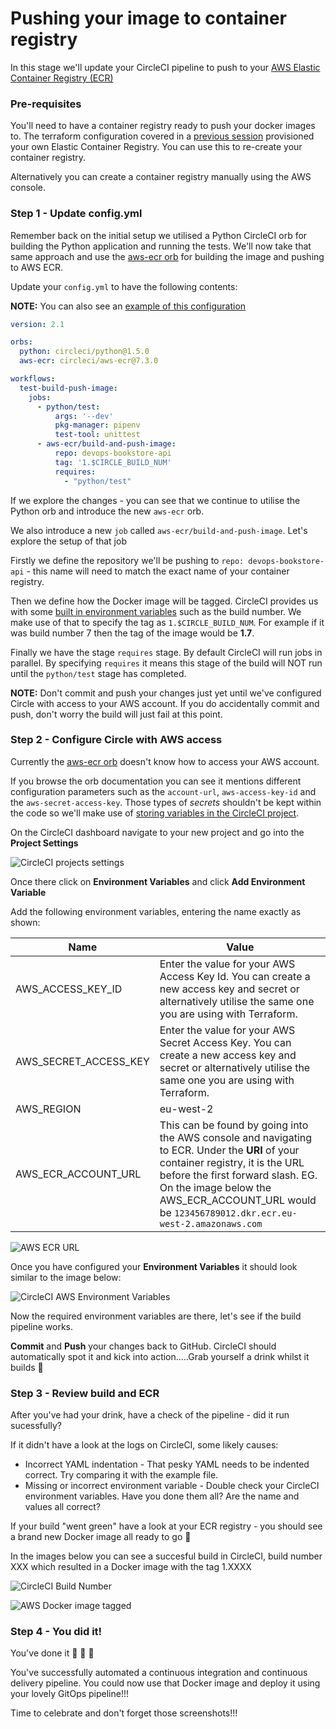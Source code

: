 # Pushing your image to container registry

In this stage we'll update your CircleCI pipeline to push to your [AWS Elastic Container Registry (ECR)](https://aws.amazon.com/ecr/)

### Pre-requisites

You'll need to have a container registry ready to push your docker images to. The terraform configuration covered in a [previous session](https://github.com/techreturners/lm-lab-eks-terraform-devopsupskill) provisioned your own Elastic Container Registry. You can use this to re-create your container registry.

Alternatively you can create a container registry manually using the AWS console.

### Step 1 - Update config.yml

Remember back on the initial setup we utilised a Python CircleCI orb for building the Python application and running the tests. We'll now take that same approach and use the [aws-ecr orb](https://circleci.com/developer/orbs/orb/circleci/aws-ecr) for building the image and pushing to AWS ECR.

Update your `config.yml` to have the following contents:

**NOTE:** You can also see an [example of this configuration](../.circleci/aws.example.config.yml)

```yaml
version: 2.1

orbs:
  python: circleci/python@1.5.0
  aws-ecr: circleci/aws-ecr@7.3.0

workflows:
  test-build-push-image:
    jobs:
      - python/test:
          args: '--dev'
          pkg-manager: pipenv
          test-tool: unittest 
      - aws-ecr/build-and-push-image:
          repo: devops-bookstore-api
          tag: '1.$CIRCLE_BUILD_NUM'
          requires:
            - "python/test"
```

If we explore the changes - you can see that we continue to utilise the Python orb and introduce the new `aws-ecr` orb.

We also introduce a new `job` called `aws-ecr/build-and-push-image`. Let's explore the setup of that job

Firstly we define the repository we'll be pushing to `repo: devops-bookstore-api` - this name will need to match the exact name of your container registry.

Then we define how the Docker image will be tagged. CircleCI provides us with some [built in environment variables](https://circleci.com/docs/2.0/env-vars/#built-in-environment-variables) such as the build number. We make use of that to specify the tag as `1.$CIRCLE_BUILD_NUM`. For example if it was build number 7 then the tag of the image would be **1.7**.

Finally we have the stage `requires` stage. By default CircleCI will run jobs in parallel. By specifying `requires` it means this stage of the build will NOT run until the `python/test` stage has completed.

**NOTE:** Don't commit and push your changes just yet until we've configured Circle with access to your AWS account. If you do accidentally commit and push, don't worry the build will just fail at this point. 

### Step 2 - Configure Circle with AWS access

Currently the [aws-ecr orb](https://circleci.com/developer/orbs/orb/circleci/aws-ecr) doesn't know how to access your AWS account.

If you browse the orb documentation you can see it mentions different configuration parameters such as the `account-url`, `aws-access-key-id` and the `aws-secret-access-key`. Those types of *secrets* shouldn't be kept within the code so we'll make use of [storing variables in the CircleCI project](https://circleci.com/docs/2.0/env-vars/#setting-an-environment-variable-in-a-project).


On the CircleCI dashboard navigate to your new project and go into the **Project Settings**

![CircleCI projects settings](./images/circle_projectsettings.png "CircleCI project settings")

Once there click on **Environment Variables** and click **Add Environment Variable**

Add the following environment variables, entering the name exactly as shown:

| Name        | Value       |
| ----------- | ----------- |
| AWS_ACCESS_KEY_ID       | Enter the value for your AWS Access Key Id. You can create a new access key and secret or alternatively utilise the same one you are using with Terraform.     |
| AWS_SECRET_ACCESS_KEY      | Enter the value for your AWS Secret Access Key. You can create a new access key and secret or alternatively utilise the same one you are using with Terraform.     |
| AWS_REGION | eu-west-2 |
| AWS_ECR_ACCOUNT_URL | This can be found by going into the AWS console and navigating to ECR. Under the **URI** of your container registry, it is the URL before the first forward slash. EG. On the image below the AWS_ECR_ACCOUNT_URL would be `123456789012.dkr.ecr.eu-west-2.amazonaws.com`

![AWS ECR URL](./images/aws_ecr_url.png "AWS ECR URL")

Once you have configured your **Environment Variables** it should look similar to the image below:

![CircleCI AWS Environment Variables](./images/circle_aws_env_var.png "CircleCI AWS Environment Variables")

Now the required environment variables are there, let's see if the build pipeline works.

**Commit** and **Push** your changes back to GitHub. CircleCI should automatically spot it and kick into action.....Grab yourself a drink whilst it builds 🙌

### Step 3 - Review build and ECR

After you've had your drink, have a check of the pipeline - did it run sucessfully?

If it didn't have a look at the logs on CircleCI, some likely causes:

* Incorrect YAML indentation - That pesky YAML needs to be indented correct. Try comparing it with the example file.
* Missing or incorrect environment variable - Double check your CircleCI environment variables. Have you done them all? Are the name and values all correct?

If your build "went green" have a look at your ECR registry - you should see a brand new Docker image all ready to go 🚀 

In the images below you can see a succesful build in CircleCI, build number XXX which resulted in a Docker image with the tag 1.XXXX

![CircleCI Build Number](./images/circle_build_number_ecr.png "CircleCI Build Number")

![AWS Docker image tagged](./images/awc_ecr_image_tag.png "AWS Docker image tagged")

### Step 4 - You did it!

You've done it 🚀 🚀 🚀 

You've successfully automated a continuous integration and continuous delivery pipeline. You could now use that Docker image and deploy it using your lovely GitOps pipeline!!!

Time to celebrate and don't forget those screenshots!!!



